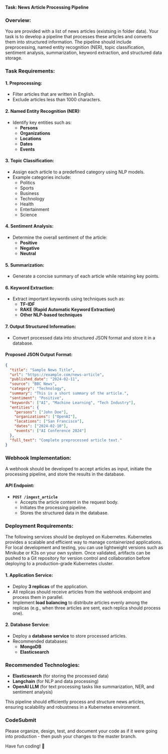 **Task: News Article Processing Pipeline**

### Overview:
You are provided with a list of news articles (existsing in folder data). Your task is to develop a pipeline that processes these articles and converts them into structured information. The pipeline should include preprocessing, named entity recognition (NER), topic classification, sentiment analysis, summarization, keyword extraction, and structured data storage.

### Task Requirements:
#### **1. Preprocessing:**
- Filter articles that are written in English.
- Exclude articles less than 1000 characters.

#### **2. Named Entity Recognition (NER):**
- Identify key entities such as:
  - **Persons**
  - **Organizations**
  - **Locations**
  - **Dates**
  - **Events**

#### **3. Topic Classification:**
- Assign each article to a predefined category using NLP models.
- Example categories include:
  - Politics
  - Sports
  - Business
  - Technology
  - Health
  - Entertainment
  - Science

#### **4. Sentiment Analysis:**
- Determine the overall sentiment of the article:
  - **Positive**
  - **Negative**
  - **Neutral**

#### **5. Summarization:**
- Generate a concise summary of each article while retaining key points.

#### **6. Keyword Extraction:**
- Extract important keywords using techniques such as:
  - **TF-IDF**
  - **RAKE (Rapid Automatic Keyword Extraction)**
  - **Other NLP-based techniques**

#### **7. Output Structured Information:**
- Convert processed data into structured JSON format and store it in a database.

#### **Proposed JSON Output Format:**
```json
{
  "title": "Sample News Title",
  "url": "https://example.com/news-article",
  "published_date": "2024-02-11",
  "source": "BBC News",
  "category": "Technology",
  "summary": "This is a short summary of the article.",
  "sentiment": "Positive",
  "keywords": ["AI", "Machine Learning", "Tech Industry"],
  "entities": {
    "persons": ["John Doe"],
    "organizations": ["OpenAI"],
    "locations": ["San Francisco"],
    "dates": ["2024-02-10"],
    "events": ["AI Conference 2024"]
  },
  "full_text": "Complete preprocessed article text."
}
```

### **Webhook Implementation:**
A webhook should be developed to accept articles as input, initiate the processing pipeline, and store the results in the database.

#### **API Endpoint:**
- **`POST /ingest_article`**
  - Accepts the article content in the request body.
  - Initiates the processing pipeline.
  - Stores the structured data in the database.

### **Deployment Requirements:**
The following services should be deployed on Kubernetes. Kubernetes provides a scalable and efficient way to manage containerized applications. For local development and testing, you can use lightweight versions such as Minikube or K3s on your own system. Once validated, artifacts can be pushed to a Git repository for version control and collaboration before deploying to a production-grade Kubernetes cluster.

#### **1. Application Service:**
- Deploy **3 replicas** of the application.
- All replicas should receive articles from the webhook endpoint and process them in parallel.
- Implement **load balancing** to distribute articles evenly among the replicas (e.g., when three articles are sent, each replica should process one).

#### **2. Database Service:**
- Deploy a **database service** to store processed articles.
- Recommended databases:
  - **MongoDB**
  - **Elasticsearch**

### **Recommended Technologies:**
- **Elasticsearch** (for storing the processed data)
- **Langchain** (for NLP and data processing)
- **OpenAI LLM** (for text processing tasks like summarization, NER, and sentiment analysis)

This pipeline should efficiently process and structure news articles, ensuring scalability and robustness in a Kubernetes environment.



### CodeSubmit

Please organize, design, test, and document your code as if it were
going into production - then push your changes to the master branch.

Have fun coding! 🚀

